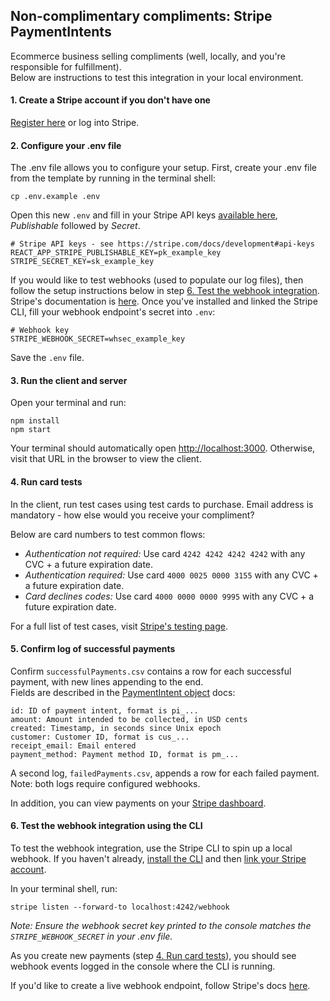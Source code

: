 ## Non-complimentary compliments: Stripe PaymentIntents
Ecommerce business selling compliments (well, locally, and you're responsible for fulfillment).  
Below are instructions to test this integration in your local environment.

#### 1. Create a Stripe account if you don't have one
[Register here](https://dashboard.stripe.com/register) or log into Stripe.

#### 2. Configure your .env file   
The .env file allows you to configure your setup. First, create your .env file from the template by running in the terminal shell:  
```
cp .env.example .env
```
Open this new `.env` and fill in your Stripe API keys [available here](https://stripe.com/docs/development#api-keys), *Publishable* followed by *Secret*.
```
# Stripe API keys - see https://stripe.com/docs/development#api-keys
REACT_APP_STRIPE_PUBLISHABLE_KEY=pk_example_key
STRIPE_SECRET_KEY=sk_example_key
```
If you would like to test webhooks (used to populate our log files), then follow the setup instructions below in step [6. Test the webhook integration](https://github.com/emmaasmith/noncomplimentary-compliments#6-test-the-webhook-integration). Stripe's documentation is [here](https://stripe.com/docs/webhooks/test). Once you've installed and linked the Stripe CLI, fill your webhook endpoint's secret into `.env`:
```
# Webhook key
STRIPE_WEBHOOK_SECRET=whsec_example_key
```
Save the `.env` file.

#### 3. Run the client and server  
Open your terminal and run:
```
npm install
npm start
```
Your terminal should automatically open [http://localhost:3000](http://localhost:3000). Otherwise, visit that URL in the browser to view the client.

#### 4. Run card tests
In the client, run test cases using test cards to purchase. Email address is mandatory - how else would you receive your compliment?

Below are card numbers to test common flows:  
* *Authentication not required:* Use card `4242 4242 4242 4242` with any CVC + a future expiration date.
* *Authentication required:* Use card `4000 0025 0000 3155` with any CVC + a future expiration date.
* *Card declines codes:* Use card `4000 0000 0000 9995` with any CVC + a future expiration date.  

For a full list of test cases, visit [Stripe's testing page](https://stripe.com/docs/testing).

#### 5. Confirm log of successful payments  
Confirm `successfulPayments.csv` contains a row for each successful payment, with new lines appending to the end.  
Fields are described in the [PaymentIntent object](https://stripe.com/docs/api/payment_intents/object) docs:
```
id: ID of payment intent, format is pi_...
amount: Amount intended to be collected, in USD cents
created: Timestamp, in seconds since Unix epoch
customer: Customer ID, format is cus_...
receipt_email: Email entered
payment_method: Payment method ID, format is pm_...
```  
A second log, `failedPayments.csv`, appends a row for each failed payment. Note: both logs require configured webhooks.  

In addition, you can view payments on your [Stripe dashboard](https://dashboard.stripe.com/test/payments).  

#### 6. Test the webhook integration using the CLI   
To test the webhook integration, use the Stripe CLI to spin up a local webhook. If you haven't already, [install the CLI](https://stripe.com/docs/stripe-cli) and then [link your Stripe account](https://stripe.com/docs/stripe-cli#link-account).  

In your terminal shell, run:  
```
stripe listen --forward-to localhost:4242/webhook
```
*Note: Ensure the webhook secret key printed to the console matches the `STRIPE_WEBHOOK_SECRET` in your .env file.*  

As you create new payments (step [4. Run card tests](https://github.com/emmaasmith/noncomplimentary-compliments#4-run-card-tests)), you should see webhook events logged in the console where the CLI is running.

If you'd like to create a live webhook endpoint, follow Stripe's docs [here](https://stripe.com/docs/webhooks/setup#configure-webhook-settings). 
